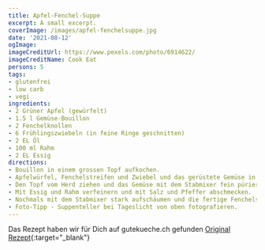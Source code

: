 ```yaml
---
title: Apfel-Fenchel-Suppe
excerpt: A small excerpt.
coverImage: /images/apfel-fenchelsuppe.jpg
date: '2021-08-12'
ogImage: 
imageCreditUrl: https://www.pexels.com/photo/6914622/
imageCreditName: Cook Eat
persons: 5
tags:
- glutenfrei
- low carb
- vegi
ingredients:
- 2 Grüner Apfel (gewürfelt)
- 1.5 l Gemüse-Bouillon
- 2 Fenchelknollen
- 6 Frühlingszwiebeln (in feine Ringe geschnitten)
- 2 EL Öl
- 100 ml Rahm
- 2 EL Essig
directions:
- Bouillon in einem grossen Topf aufkochen.
- Apfelwürfel, Fenchelstreifen und Zwiebel und das gerüstete Gemüse in einer Pfanne mit Öl für ca. 5 Min. leicht andünsten, danach aus der Pfanne in den Bouillon füllen und aufkochen lassen. Abgedeckt für die nächsten ca. 20 Min. köcheln lassen, bis der Fenchel gar ist.
- Den Topf vom Herd ziehen und das Gemüse mit dem Stabmixer fein pürieren.
- Mit Essig und Rahm verfeinern und mit Salz und Pfeffer abschmecken.
- Nochmals mit dem Stabmixer stark aufschäumen und die fertige Fenchelsuppe mit Apfelstreifen anrichten.
- Foto-Tipp - Suppenteller bei Tageslicht von oben fotografieren.
---
```

Das Rezept haben wir für Dich auf gutekueche.ch gefunden [Original Rezept](
https://www.gutekueche.ch/fenchelsuppe-mit-apfel-rezept-16206){:target="_blank"}